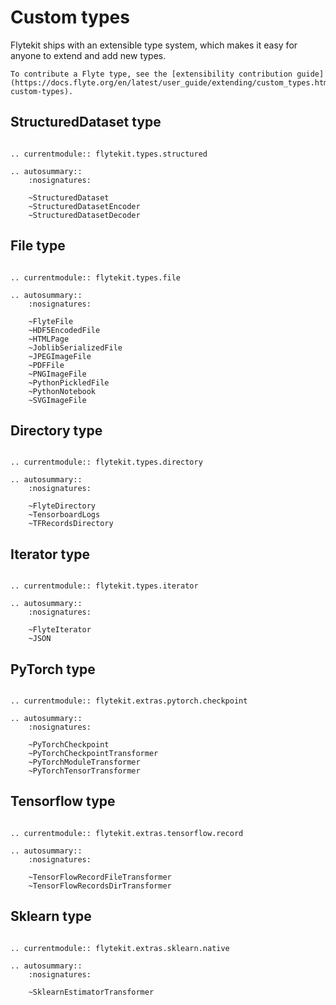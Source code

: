 # Custom types

Flytekit ships with an extensible type system, which makes it easy for anyone to extend and add new types.

```{note}
To contribute a Flyte type, see the [extensibility contribution guide](https://docs.flyte.org/en/latest/user_guide/extending/custom_types.html#advanced-custom-types).
```

## StructuredDataset type

```{eval-rst}

.. currentmodule:: flytekit.types.structured

.. autosummary::
    :nosignatures:

    ~StructuredDataset
    ~StructuredDatasetEncoder
    ~StructuredDatasetDecoder

```

## File type

```{eval-rst}

.. currentmodule:: flytekit.types.file

.. autosummary::
    :nosignatures:

    ~FlyteFile
    ~HDF5EncodedFile
    ~HTMLPage
    ~JoblibSerializedFile
    ~JPEGImageFile
    ~PDFFile
    ~PNGImageFile
    ~PythonPickledFile
    ~PythonNotebook
    ~SVGImageFile

```

## Directory type

```{eval-rst}

.. currentmodule:: flytekit.types.directory

.. autosummary::
    :nosignatures:

    ~FlyteDirectory
    ~TensorboardLogs
    ~TFRecordsDirectory

```

## Iterator type

```{eval-rst}

.. currentmodule:: flytekit.types.iterator

.. autosummary::
    :nosignatures:

    ~FlyteIterator
    ~JSON

```

## PyTorch type

```{eval-rst}

.. currentmodule:: flytekit.extras.pytorch.checkpoint

.. autosummary::
    :nosignatures:

    ~PyTorchCheckpoint
    ~PyTorchCheckpointTransformer
    ~PyTorchModuleTransformer
    ~PyTorchTensorTransformer

```

## Tensorflow type

```{eval-rst}

.. currentmodule:: flytekit.extras.tensorflow.record

.. autosummary::
    :nosignatures:

    ~TensorFlowRecordFileTransformer
    ~TensorFlowRecordsDirTransformer

```

## Sklearn type

```{eval-rst}

.. currentmodule:: flytekit.extras.sklearn.native

.. autosummary::
    :nosignatures:

    ~SklearnEstimatorTransformer
```
